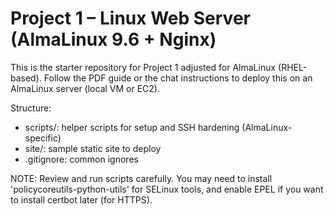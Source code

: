 # Project 1 – Linux Web Server (AlmaLinux 9.6 + Nginx)

This is the starter repository for Project 1 adjusted for AlmaLinux (RHEL-based).
Follow the PDF guide or the chat instructions to deploy this on an AlmaLinux server (local VM or EC2).

Structure:
- scripts/: helper scripts for setup and SSH hardening (AlmaLinux-specific)
- site/: sample static site to deploy
- .gitignore: common ignores

NOTE: Review and run scripts carefully. You may need to install 'policycoreutils-python-utils' for SELinux tools,
and enable EPEL if you want to install certbot later (for HTTPS).
